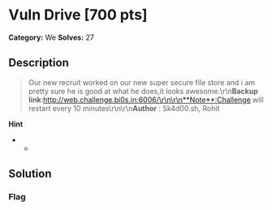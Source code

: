 # Vuln Drive [700 pts]

**Category:** We
**Solves:** 27

## Description
>Our new recruit worked on our new super secure file store and i am pretty sure he is good at what he does,it looks awesome.\r\n**Backup link**:http://web.challenge.bi0s.in:6006/\r\n\r\n**Note**:Challenge will restart every 10 minutes\r\n\r\n**Author** : Sk4d00.sh, Rohit

**Hint**
* -

## Solution

### Flag


